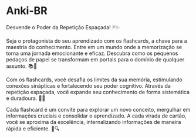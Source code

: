 # Anki-BR
Desvende o Poder da Repetição Espaçada! 🃏✨

Seja o protagonista do seu aprendizado com os flashcards, a chave para a maestria do conhecimento. Entre em um mundo onde a memorização se torna uma jornada emocionante e eficaz. Descubra como os pequenos pedaços de papel se transformam em portais para o domínio de qualquer assunto. 📚🔑

Com os flashcards, você desafia os limites da sua memória, estimulando conexões sinápticas e fortalecendo seu poder cognitivo. Através da repetição espaçada, você expande seu conhecimento de forma sistemática e duradoura. 🧠💪

Cada flashcard é um convite para explorar um novo conceito, mergulhar em informações cruciais e consolidar o aprendizado. A cada virada de cartão, você se aproxima da excelência, internalizando informações de maneira rápida e eficiente. 🔄🔍
